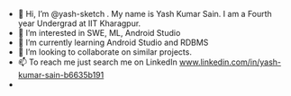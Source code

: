 - 👋 Hi, I’m @yash-sketch . My name is Yash Kumar Sain. I am a Fourth year Undergrad at IIT Kharagpur.
- 👀 I’m interested in SWE, ML, Android Studio
- 🌱 I’m currently learning Android Studio and RDBMS
- 💞️ I’m looking to collaborate on similar projects.
- 📫 To reach me just search me on LinkedIn www.linkedin.com/in/yash-kumar-sain-b6635b191
- 

<!---
yash-sketch/yash-sketch is a ✨ special ✨ repository because its `README.md` (this file) appears on your GitHub profile.
You can click the Preview link to take a look at your changes.
--->
